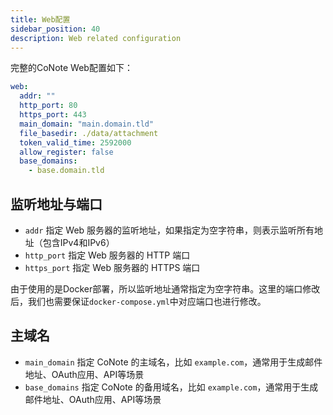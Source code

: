 ```yaml
---
title: Web配置
sidebar_position: 40
description: Web related configuration
---
```


完整的CoNote Web配置如下：

```yaml
web:
  addr: ""
  http_port: 80
  https_port: 443
  main_domain: "main.domain.tld"
  file_basedir: ./data/attachment
  token_valid_time: 2592000
  allow_register: false
  base_domains:
    - base.domain.tld
```

## 监听地址与端口

- `addr` 指定 Web 服务器的监听地址，如果指定为空字符串，则表示监听所有地址（包含IPv4和IPv6）
- `http_port` 指定 Web 服务器的 HTTP 端口
- `https_port` 指定 Web 服务器的 HTTPS 端口

由于使用的是Docker部署，所以监听地址通常指定为空字符串。这里的端口修改后，我们也需要保证`docker-compose.yml`中对应端口也进行修改。

## 主域名

- `main_domain` 指定 CoNote 的主域名，比如 `example.com`，通常用于生成邮件地址、OAuth应用、API等场景
- `base_domains` 指定 CoNote 的备用域名，比如 `example.com`，通常用于生成邮件地址、OAuth应用、API等场景




